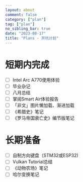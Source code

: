 ```yaml
---
layout: about
comment: false
category: ["plan"]
tag: ["plan"]
no_sibling_bar: true
date: "2023-08-17"
title: "Plans - 开坑计划"
---
```


# 短期内完成

- [ ] Intel Arc A770使用体验
- [ ] 毕业杂记
- [ ] 八月总结
- [ ] 掌阅Smart Air体验报告
- [ ] 「非文」图片懒加载、渐进加载
- [ ] 《希腊史》笔记
- [ ] 《罗马帝国衰亡史》编节版笔记

# 长期准备

- [ ] 自制方向键盘（STM32或ESP32)
- [ ] Vulkan Tutorial总结
- [ ] 《动物农场》笔记
- [ ] 哈尔变换笔记
